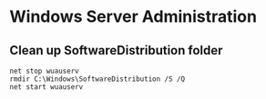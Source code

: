 # Windows Server Administration

## Clean up SoftwareDistribution folder

    net stop wuauserv
    rmdir C:\Windows\SoftwareDistribution /S /Q
    net start wuauserv
